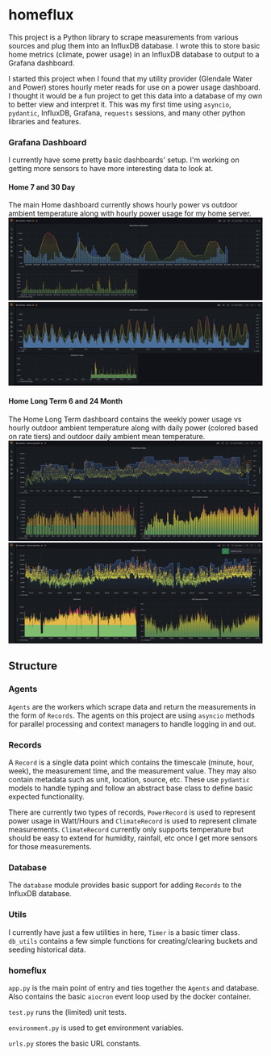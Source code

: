 # homeflux
This project is a Python library to scrape measurements from various sources and plug them into an InfluxDB database. I
wrote this to store basic home metrics
(climate, power usage) in an InfluxDB database to output to a Grafana dashboard.

I started this project when I found that my utility provider (Glendale Water and Power) stores hourly meter reads for
use on a power usage dashboard. I thought it would be a fun project to get this data into a database of my own to better
view and interpret it. This was my first time using `asyncio`, `pydantic`, InfluxDB, Grafana, `requests` sessions, and
many other python libraries and features. 

### Grafana Dashboard
I currently have some pretty basic dashboards' setup. I'm working on getting more sensors to have more interesting data
to look at.

#### Home 7 and 30 Day
The main Home dashboard currently shows hourly power vs outdoor ambient temperature along with hourly power usage for my
home server.
![Home 7 Day](docs/screenshots/dash_7_day.png)
![Home 7 Day](docs/screenshots/dash_30_day.png)

#### Home Long Term 6 and 24 Month
The Home Long Term dashboard contains the weekly power usage vs hourly outdoor ambient temperature along with daily
power (colored based on rate tiers) and outdoor daily ambient mean temperature.
![Home 7 Day](docs/screenshots/dash_6_month.png)
![Home 7 Day](docs/screenshots/dash_2_year.png)

## Structure

### Agents
`Agents` are the workers which scrape data and return the measurements in the form of `Records`. The agents on this
project are using `asyncio` methods for parallel processing and context managers to handle logging in and out.

### Records
A `Record` is a single data point which contains the timescale (minute, hour, week), the measurement time, and the
measurement value. They may also contain metadata such as unit, location, source, etc. These use `pydantic` models to
handle typing and follow an abstract base class to define basic expected functionality.

There are currently two types of records, `PowerRecord` is used to represent power usage in Watt/Hours
and `ClimateRecord` is used to represent climate measurements. `ClimateRecord` currently only supports temperature but
should be easy to extend for humidity, rainfall, etc once I get more sensors for those measurements.

### Database
The `database` module provides basic support for adding `Records` to the InfluxDB database.

### Utils
I currently have just a few utilities in here, `Timer` is a basic timer class.
`db_utils` contains a few simple functions for creating/clearing buckets and seeding historical data.

### homeflux
`app.py` is the main point of entry and ties together the `Agents` and database. Also contains the basic `aiocron` event
loop used by the docker container.

`test.py` runs the (limited) unit tests.

`environment.py` is used to get environment variables.

`urls.py` stores the basic URL constants.
